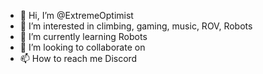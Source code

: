 - 👋 Hi, I’m @ExtremeOptimist
- 👀 I’m interested in climbing, gaming, music, ROV, Robots
- 🌱 I’m currently learning Robots
- 💞️ I’m looking to collaborate on 
- 📫 How to reach me Discord

<!---
ExtremeOptimist/ExtremeOptimist is a ✨ special ✨ repository because its `README.md` (this file) appears on your GitHub profile.
You can click the Preview link to take a look at your changes.
--->

